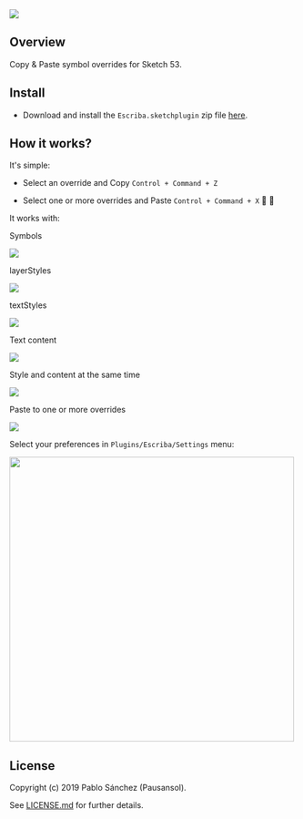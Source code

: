<img src='https://raw.githubusercontent.com/pausansol/escriba/master/images/cover.png'>

## Overview
Copy & Paste symbol overrides for Sketch 53.

## Install

* Download and install the `Escriba.sketchplugin` zip file [here](https://github.com/Pausansol/Escriba/releases/download/v1.0/Escriba.sketchplugin.zip).

## How it works?

It's simple:

* Select an override and Copy `Control + Command + Z`

* Select one or more overrides and Paste `Control + Command + X` 🙌 🎉


It works with:

Symbols

<img src='https://raw.githubusercontent.com/pausansol/escriba/master/images/pasteSymbol.gif'>

layerStyles

<img src='https://raw.githubusercontent.com/pausansol/escriba/master/images/pasteLayerStyle.gif'>

textStyles

<img src='https://raw.githubusercontent.com/pausansol/escriba/master/images/pasteTextStyle.gif'>

Text content

<img src='https://raw.githubusercontent.com/pausansol/escriba/master/images/pasteContent.gif'>

Style and content at the same time

<img src='https://raw.githubusercontent.com/pausansol/escriba/master/images/pasteStyleAndContent.gif'>

Paste to one or more overrides

<img src='https://raw.githubusercontent.com/pausansol/escriba/master/images/pasteall.gif'>

Select your preferences in `Plugins/Escriba/Settings` menu:

<img src='https://raw.githubusercontent.com/pausansol/escriba/master/images/settings.png' width="500">


## License
Copyright (c) 2019 Pablo Sánchez (Pausansol).

See [LICENSE.md](https://github.com/pausansol/escriba/blob/master/LICENSE.md) for further details.
